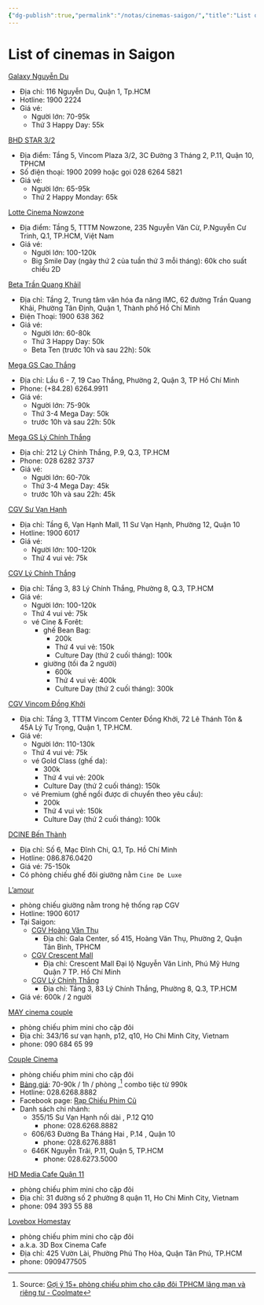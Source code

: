 ```yaml
---
{"dg-publish":true,"permalink":"/notas/cinemas-saigon/","title":"List of cinemas in Saigon","created":"2024-08-07T11:30:06+07:00","updated":"2025-02-14T01:21:58+07:00"}
---
```


# List of cinemas in Saigon

[Galaxy Nguyễn Du](https://www.galaxycine.vn/rap-gia-ve/galaxy-nguyen-du/)
- Địa chỉ: 116 Nguyễn Du, Quận 1, Tp.HCM
- Hotline: 1900 2224
- Giá vé:
    - Người lớn: 70-95k
    - Thứ 3 Happy Day: 55k

[BHD STAR 3/2](https://bhdstar.vn/rap-phim/bhd-star-3-2/)
- Địa điểm: Tầng 5, Vincom Plaza 3/2, 3C Đường 3 Tháng 2, P.11, Quận 10, TPHCM
- Số điện thoại: 1900 2099 hoặc gọi 028 6264 5821
- Giá vé:
    - Người lớn: 65-95k
    - Thứ 2 Happy Monday: 65k

[Lotte Cinema Nowzone](https://www.lottecinemavn.com/LCHS/Contents/Cinema/Cinema-Detail.aspx?divisionCode=1&detailDivisionCode=1&cinemaID=8024)
- Địa điểm: Tầng 5, TTTM Nowzone, 235 Nguyễn Văn Cừ, P.Nguyễn Cư Trinh, Q.1, TP.HCM, Việt Nam
- Giá vé:
    - Người lớn: 100-120k
    - Big Smile Day (ngày thứ 2 của tuần thứ 3 mỗi tháng): 60k cho suất chiếu 2D

[Beta Trần Quang KhảiI](https://www.betacinemas.vn/gia-ve.htm)
- Địa chỉ: Tầng 2, Trung tâm văn hóa đa năng IMC, 62 đường Trần Quang Khải, Phường Tân Định, Quận 1, Thành phố Hồ Chí Minh
- Điện Thoại: 1900 638 362
- Giá vé:
    - Người lớn: 60-80k
    - Thứ 3 Happy Day: 50k
    - Beta Ten (trước 10h và sau 22h): 50k

[Mega GS Cao Thắng](https://www.megagscinemas.vn/rap/?Cinema_ID=1144&CinemaText=MEGA%20GS%20CAO%20TH%E1%BA%AENG)
- Địa chỉ: Lầu 6 - 7, 19 Cao Thắng, Phường 2, Quận 3, TP Hồ Chí Minh
- Phone: (+84.28) 6264.9911
- Giá vé:
    - Người lớn: 75-90k
    - Thứ 3-4 Mega Day: 50k
    - trước 10h và sau 22h: 50k

[Mega GS Lý Chính Thắng](https://www.megagscinemas.vn/rap/?Cinema_ID=6277&CinemaText=MEGA%20GS%20L%C3%9D%20CH%C3%8DNH%20TH%E1%BA%AENG)
- Địa chỉ: 212 Lý Chính Thắng, P.9, Q.3, TP.HCM
- Phone: 028 6282 3737
- Giá vé:
    - Người lớn: 60-70k
    - Thứ 3-4 Mega Day: 45k
    - trước 10h và sau 22h: 45k

[CGV Sư Vạn Hạnh](https://www.cgv.vn/default/cinox/site/cgv-su-van-hanh)
- Địa chỉ: Tầng 6, Vạn Hạnh Mall, 11 Sư Vạn Hạnh, Phường 12, Quận 10
- Hotline: 1900 6017
- Giá vé:
    - Người lớn: 100-120k
    - Thứ 4 vui vẻ: 75k

[CGV Lý Chính Thắng](https://www.cgv.vn/default/cinox/site/cgv-ly-chinh-thang)
- Địa chỉ: Tầng 3, 83 Lý Chính Thắng, Phường 8, Q.3, TP.HCM
- Giá vé:
    - Người lớn: 100-120k
    - Thứ 4 vui vẻ: 75k
    - vé Cine & Forêt:
        - ghế Bean Bag:
            - 200k
            - Thứ 4 vui vẻ: 150k
            - Culture Day (thứ 2 cuối tháng): 100k
        - giường (tối đa 2 người)
            - 600k
            - Thứ 4 vui vẻ: 400k
            - Culture Day (thứ 2 cuối tháng): 300k

[CGV Vincom Đồng Khởi](https://www.cgv.vn/default/cinox/site/cgv-vincom-dong-khoi)
- Địa chỉ: Tầng 3, TTTM Vincom Center Đồng Khởi, 72 Lê Thánh Tôn & 45A Lý Tự Trọng, Quận 1, TP.HCM.
- Giá vé:
    - Người lớn: 110-130k
    - Thứ 4 vui vẻ: 75k
    - vé Gold Class (ghế da):
        - 300k
        - Thứ 4 vui vẻ: 200k
        - Culture Day (thứ 2 cuối tháng): 150k
    - vé Premium (ghế ngồi được di chuyển theo yêu cầu):
        - 200k
        - Thứ 4 vui vẻ: 150k
        - Culture Day (thứ 2 cuối tháng): 100k

[DCINE Bến Thành](https://www.dcine.vn/rap/dcine-ben-thanh-2.html?lg=vi)
- Địa chỉ: Số 6, Mạc Đĩnh Chi, Q.1, Tp. Hồ Chí Minh
- Hotline: 086.876.0420
- Giá vé: 75-150k
- Có phòng chiếu ghế đôi giường nằm `Cine De Luxe`

[L’amour](https://www.cgv.vn/default/theaters/special/lamour)
- phòng chiếu giường nằm trong hệ thống rạp CGV
- Hotline: 1900 6017
- Tại Saigon:
    - [CGV Hoàng Văn Thụ](https://www.cgv.vn/default/cinox/site/cgv-hoang-van-thu/)
        - Địa chỉ: Gala Center, số 415, Hoàng Văn Thụ, Phường 2, Quận Tân Bình, TPHCM
    - [CGV Crescent Mall](https://www.cgv.vn/default/cinox/site/cgv-crescent-mall/)
        - Địa chỉ: Crescent Mall Đại lộ Nguyễn Văn Linh, Phú Mỹ Hưng Quận 7 TP. Hồ Chí Minh
    - [CGV Lý Chính Thắng](https://www.cgv.vn/default/cinox/site/cgv-ly-chinh-thang)
        - Địa chỉ: Tầng 3, 83 Lý Chính Thắng, Phường 8, Q.3, TP.HCM
- Giá vé: 600k / 2 người

[MAY cinema couple ](https://www.facebook.com/cafehdmay)
- phòng chiếu phim mini cho cặp đôi
- Địa chỉ: 343/16 sư vạn hạnh, p12, q10, Ho Chi Minh City, Vietnam
- phone: 090 684 65 99

[Couple Cinema](https://couplecinema.vn/)
- phòng chiếu phim mini cho cặp đôi
- [Bảng giá](https://couplecinema.vn/bang-gia/): 70-90k / 1h / phòng ,[^1] combo tiệc từ 990k
- Hotline: 028.6268.8882
- Facebook page: [Rạp Chiếu Phim Cũ](https://www.facebook.com/phimhaygiare/)
- Danh sách chi nhánh:
    - 355/15 Sư Vạn Hạnh nối dài , P.12 Q10
        - phone: 028.6268.8882
    - 606/63 Đường Ba Tháng Hai , P.14 , Quận 10
        - phone: 028.6276.8881
    - 646K Nguyễn Trãi, P.11, Quận 5, TP.HCM
        - phone: 028.6273.5000

[HD Media Cafe Quận 11](https://www.facebook.com/hdmediacafe.q11/)
- phòng chiếu phim mini cho cặp đôi
- Địa chỉ: 31 đường số 2 phường 8 quận 11, Ho Chi Minh City, Vietnam
- phone: 094 393 55 88

[Lovebox Homestay](https://www.facebook.com/xemphimphongrieng/)
- phòng chiếu phim mini cho cặp đôi
- a.k.a. 3D Box Cinema Cafe
- Địa chỉ: 425 Vườn Lài, Phường Phú Thọ Hòa, Quận Tân Phú, TP.HCM
- phone: 0909477505

[^1]: Source: [Gợi ý 15+ phòng chiếu phim cho cặp đôi TPHCM lãng mạn và riêng tư - Coolmate](https://www.coolmate.me/post/phong-chieu-phim-cho-cap-doi-tphcm)
